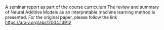 A seminar report as part of the course curriculum
The review and summary of Neural Additive Models as an interpretable machine learning method is presented.
For the original paper, please follow the link
https://arxiv.org/abs/2004.13912
